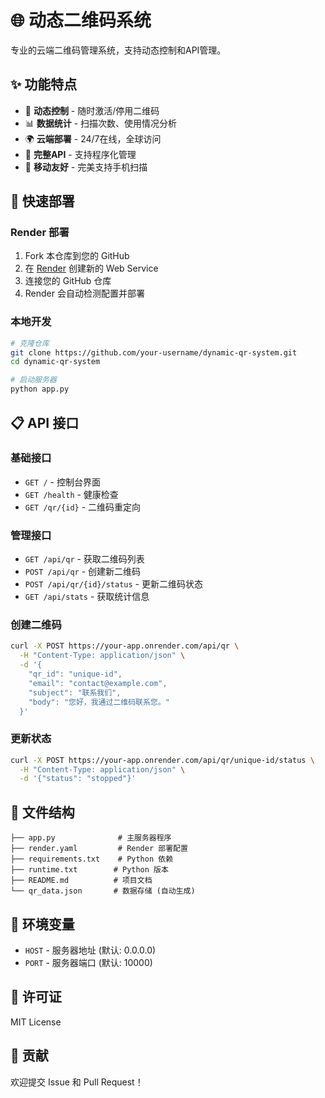 # 🌐 动态二维码系统

专业的云端二维码管理系统，支持动态控制和API管理。

## ✨ 功能特点

- 🔄 **动态控制** - 随时激活/停用二维码
- 📊 **数据统计** - 扫描次数、使用情况分析
- 🌍 **云端部署** - 24/7在线，全球访问
- 🔌 **完整API** - 支持程序化管理
- 📱 **移动友好** - 完美支持手机扫描

## 🚀 快速部署

### Render 部署

1. Fork 本仓库到您的 GitHub
2. 在 [Render](https://render.com) 创建新的 Web Service
3. 连接您的 GitHub 仓库
4. Render 会自动检测配置并部署

### 本地开发

```bash
# 克隆仓库
git clone https://github.com/your-username/dynamic-qr-system.git
cd dynamic-qr-system

# 启动服务器
python app.py
```

## 📋 API 接口

### 基础接口

- `GET /` - 控制台界面
- `GET /health` - 健康检查
- `GET /qr/{id}` - 二维码重定向

### 管理接口

- `GET /api/qr` - 获取二维码列表
- `POST /api/qr` - 创建新二维码
- `POST /api/qr/{id}/status` - 更新二维码状态
- `GET /api/stats` - 获取统计信息

### 创建二维码

```bash
curl -X POST https://your-app.onrender.com/api/qr \
  -H "Content-Type: application/json" \
  -d '{
    "qr_id": "unique-id",
    "email": "contact@example.com",
    "subject": "联系我们",
    "body": "您好，我通过二维码联系您。"
  }'
```

### 更新状态

```bash
curl -X POST https://your-app.onrender.com/api/qr/unique-id/status \
  -H "Content-Type: application/json" \
  -d '{"status": "stopped"}'
```

## 📁 文件结构

```
├── app.py              # 主服务器程序
├── render.yaml         # Render 部署配置
├── requirements.txt    # Python 依赖
├── runtime.txt        # Python 版本
├── README.md          # 项目文档
└── qr_data.json       # 数据存储 (自动生成)
```

## 🔧 环境变量

- `HOST` - 服务器地址 (默认: 0.0.0.0)
- `PORT` - 服务器端口 (默认: 10000)

## 📄 许可证

MIT License

## 🤝 贡献

欢迎提交 Issue 和 Pull Request！